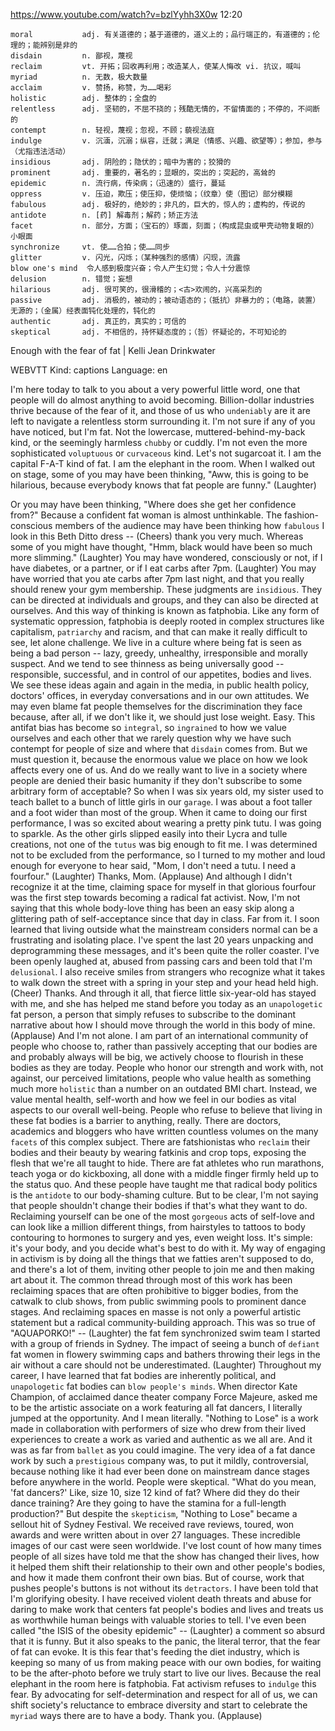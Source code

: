 https://www.youtube.com/watch?v=bzlYyhh3X0w
12:20
```
moral           adj. 有关道德的；基于道德的，道义上的；品行端正的，有道德的；伦理的；能辨别是非的
disdain         n. 鄙视，蔑视
reclaim         vt. 开拓；回收再利用；改造某人，使某人悔改 vi. 抗议，喊叫  
myriad          n. 无数，极大数量
acclaim         v. 赞扬，称赞，为……喝彩  
holistic        adj. 整体的；全盘的
relentless      adj. 坚韧的，不屈不挠的；残酷无情的，不留情面的；不停的，不间断的 
contempt        n. 轻视，蔑视；忽视，不顾；藐视法庭
indulge         v. 沉湎，沉溺；纵容，迁就；满足（情感、兴趣、欲望等）；参加，参与（尤指违法活动）  
insidious       adj. 阴险的；隐伏的；暗中为害的；狡猾的
prominent       adj. 重要的，著名的；显眼的，突出的；突起的，高耸的
epidemic        n. 流行病，传染病；（迅速的）盛行，蔓延
oppress         v. 压迫，欺压；使压抑，使烦恼；（纹章）使（图记）部分模糊
fabulous        adj. 极好的，绝妙的；非凡的，巨大的，惊人的；虚构的，传说的
antidote        n. [药] 解毒剂；解药；矫正方法    
facet           n. 部分，方面；（宝石的）琢面，刻面；（构成昆虫或甲壳动物复眼的）小眼面  
synchronize     vt. 使……合拍；使……同步
glitter         v. 闪光，闪烁；（某种强烈的感情）闪现，流露
blow one's mind  令人感到极度兴奋；令人产生幻觉；令人十分震惊
delusion        n. 错觉；妄想
hilarious       adj. 很可笑的，很滑稽的；<古>欢闹的，兴高采烈的
passive         adj. 消极的，被动的；被动语态的；（抵抗）非暴力的；（电路，装置）无源的；（金属）经表面钝化处理的，钝化的
authentic       adj. 真正的，真实的；可信的      
skeptical       adj. 不相信的，持怀疑态度的；（哲）怀疑论的，不可知论的
```

Enough with the fear of fat | Kelli Jean Drinkwater

WEBVTT Kind: captions Language: en 

I'm here today to talk to you about a very powerful little word, one that people will do almost anything to avoid becoming. Billion-dollar industries thrive because of the fear of it, and those of us who `undeniably` are it are left to navigate a relentless storm surrounding it. I'm not sure if any of you have noticed, but I'm fat. Not the lowercase, muttered-behind-my-back kind, or the seemingly harmless `chubby` or cuddly. I'm not even the more sophisticated `voluptuous` or `curvaceous` kind. Let's not sugarcoat it. I am the capital F-A-T kind of fat. I am the elephant in the room. When I walked out on stage, some of you may have been thinking, "Aww, this is going to be hilarious, because everybody knows that fat people are funny." (Laughter) 

Or you may have been thinking, "Where does she get her confidence from?" Because a confident fat woman is almost unthinkable. The fashion-conscious members of the audience may have been thinking how `fabulous` I look in this Beth Ditto dress -- (Cheers) thank you very much. Whereas some of you might have thought, "Hmm, black would have been so much more slimming." (Laughter) You may have wondered, consciously or not, if I have diabetes, or a partner, or if I eat carbs after 7pm. (Laughter) You may have worried that you ate carbs after 7pm last night, and that you really should renew your gym membership. These judgments are `insidious`. They can be directed at individuals and groups, and they can also be directed at ourselves. And this way of thinking is known as fatphobia. Like any form of systematic oppression, fatphobia is deeply rooted in complex structures like capitalism, `patriarchy` and racism, and that can make it really difficult to see, let alone challenge. We live in a culture where being fat is seen as being a bad person -- lazy, greedy, unhealthy, irresponsible and morally suspect. And we tend to see thinness as being universally good -- responsible, successful, and in control of our appetites, bodies and lives. We see these ideas again and again in the media, in public health policy, doctors' offices, in everyday conversations and in our own attitudes. We may even blame fat people themselves for the discrimination they face because, after all, if we don't like it, we should just lose weight. Easy. This antifat bias has become so `integral`, so `ingrained` to how we value ourselves and each other that we rarely question why we have such contempt for people of size and where that `disdain` comes from. But we must question it, because the enormous value we place on how we look affects every one of us. And do we really want to live in a society where people are denied their basic humanity if they don't subscribe to some arbitrary form of acceptable? So when I was six years old, my sister used to teach ballet to a bunch of little girls in our `garage`. I was about a foot taller and a foot wider than most of the group. When it came to doing our first performance, I was so excited about wearing a pretty pink tutu. I was going to sparkle. As the other girls slipped easily into their Lycra and tulle creations, not one of the `tutus` was big enough to fit me. I was determined not to be excluded from the performance, so I turned to my mother and loud enough for everyone to hear said, "Mom, I don't need a tutu. I need a fourfour." (Laughter) Thanks, Mom. (Applause) And although I didn't recognize it at the time, claiming space for myself in that glorious fourfour was the first step towards becoming a radical fat activist. Now, I'm not saying that this whole body-love thing has been an easy skip along a glittering path of self-acceptance since that day in class. Far from it. I soon learned that living outside what the mainstream considers normal can be a frustrating and isolating place. I've spent the last 20 years unpacking and deprogramming these messages, and it's been quite the roller coaster. I've been openly laughed at, abused from passing cars and been told that I'm `delusional`. I also receive smiles from strangers who recognize what it takes to walk down the street with a spring in your step and your head held high. (Cheer) Thanks. And through it all, that fierce little six-year-old has stayed with me, and she has helped me stand before you today as an `unapologetic` fat person, a person that simply refuses to subscribe to the dominant narrative about how I should move through the world in this body of mine. (Applause) And I'm not alone. I am part of an international community of people who choose to, rather than passively accepting that our bodies are and probably always will be big, we actively choose to flourish in these bodies as they are today. People who honor our strength and work with, not against, our perceived limitations, people who value health as something much more `holistic` than a number on an outdated BMI chart. Instead, we value mental health, self-worth and how we feel in our bodies as vital aspects to our overall well-being. People who refuse to believe that living in these fat bodies is a barrier to anything, really. There are doctors, academics and bloggers who have written countless volumes on the many `facets` of this complex subject. There are fatshionistas who `reclaim` their bodies and their beauty by wearing fatkinis and crop tops, exposing the flesh that we're all taught to hide. There are fat athletes who run marathons, teach yoga or do kickboxing, all done with a middle finger firmly held up to the status quo. And these people have taught me that radical body politics is the `antidote` to our body-shaming culture. But to be clear, I'm not saying that people shouldn't change their bodies if that's what they want to do. Reclaiming yourself can be one of the most `gorgeous` acts of self-love and can look like a million different things, from hairstyles to tattoos to body contouring to hormones to surgery and yes, even weight loss. It's simple: it's your body, and you decide what's best to do with it. My way of engaging in activism is by doing all the things that we fatties aren't supposed to do, and there's a lot of them, inviting other people to join me and then making art about it. The common thread through most of this work has been reclaiming spaces that are often prohibitive to bigger bodies, from the catwalk to club shows, from public swimming pools to prominent dance stages. And reclaiming spaces en masse is not only a powerful artistic statement but a radical community-building approach. This was so true of "AQUAPORKO!" -- (Laughter) the fat fem synchronized swim team I started with a group of friends in Sydney. The impact of seeing a bunch of `defiant` fat women in flowery swimming caps and bathers throwing their legs in the air without a care should not be underestimated. (Laughter) Throughout my career, I have learned that fat bodies are inherently political, and `unapologetic` fat bodies can `blow people's minds`. When director Kate Champion, of acclaimed dance theater company Force Majeure, asked me to be the artistic associate on a work featuring all fat dancers, I literally jumped at the opportunity. And I mean literally. "Nothing to Lose" is a work made in collaboration with performers of size who drew from their lived experiences to create a work as varied and authentic as we all are. And it was as far from `ballet` as you could imagine. The very idea of a fat dance work by such a `prestigious` company was, to put it mildly, controversial, because nothing like it had ever been done on mainstream dance stages before anywhere in the world. People were skeptical. "What do you mean, 'fat dancers?' Like, size 10, size 12 kind of fat? Where did they do their dance training? Are they going to have the stamina for a full-length production?" But despite the `skepticism`, "Nothing to Lose" became a sellout hit of Sydney Festival. We received rave reviews, toured, won awards and were written about in over 27 languages. These incredible images of our cast were seen worldwide. I've lost count of how many times people of all sizes have told me that the show has changed their lives, how it helped them shift their relationship to their own and other people's bodies, and how it made them confront their own bias. But of course, work that pushes people's buttons is not without its `detractors`. I have been told that I'm glorifying obesity. I have received violent death threats and abuse for daring to make work that centers fat people's bodies and lives and treats us as worthwhile human beings with valuable stories to tell. I've even been called "the ISIS of the obesity epidemic" -- (Laughter) a comment so absurd that it is funny. But it also speaks to the panic, the literal terror, that the fear of fat can evoke. It is this fear that's feeding the diet industry, which is keeping so many of us from making peace with our own bodies, for waiting to be the after-photo before we truly start to live our lives. Because the real elephant in the room here is fatphobia. Fat activism refuses to `indulge` this fear. By advocating for self-determination and respect for all of us, we can shift society's reluctance to embrace diversity and start to celebrate the `myriad` ways there are to have a body. Thank you. (Applause) 